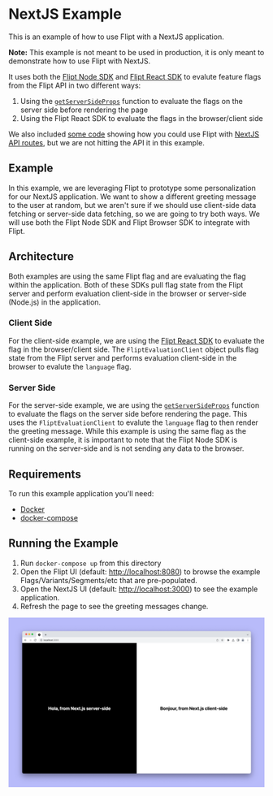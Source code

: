 # NextJS Example

This is an example of how to use Flipt with a NextJS application.

**Note:** This example is not meant to be used in production, it is only meant to demonstrate how to use Flipt with NextJS.

It uses both the [Flipt Node SDK](https://github.com/flipt-io/flipt-client-sdks/tree/main/flipt-client-node) and [Flipt React SDK](https://github.com/flipt-io/flipt-client-sdks/tree/main/flipt-client-react) to evalute feature flags from the Flipt API in two different ways:

1. Using the [`getServerSideProps`](https://nextjs.org/docs/basic-features/data-fetching/get-server-side-props) function to evaluate the flags on the server side before rendering the page
1. Using the Flipt React SDK to evaluate the flags in the browser/client side

We also included [some code](./pages/api/hello.ts) showing how you could use Flipt with [NextJS API routes](https://nextjs.org/docs/api-routes/introduction), but we are not hitting the API it in this example.

## Example

In this example, we are leveraging Flipt to prototype some personalization for our NextJS application. We want to show a different greeting message to the user at random, but we aren't sure if we should use client-side data fetching or server-side data fetching, so we are going to try both ways. We will use both the Flipt Node SDK and Flipt Browser SDK to integrate with Flipt.

## Architecture

Both examples are using the same Flipt flag and are evaluating the flag within the application. Both of these SDKs pull flag state from the Flipt server and perform evaluation client-side in the browser or server-side (Node.js) in the application.

### Client Side

For the client-side example, we are using the [Flipt React SDK](https://github.com/flipt-io/flipt-client-sdks/tree/main/flipt-client-react) to evaluate the flag in the browser/client side. The `FliptEvaluationClient` object pulls flag state from the Flipt server and performs evaluation client-side in the browser to evalute the `language` flag.

### Server Side

For the server-side example, we are using the [`getServerSideProps`](https://nextjs.org/docs/basic-features/data-fetching/get-server-side-props) function to evaluate the flags on the server side before rendering the page. This uses the `FliptEvaluationClient` to evalute the `language` flag to then render the greeting message. While this example is using the same flag as the client-side example, it is important to note that the Flipt Node SDK is running on the server-side and is not sending any data to the browser.

## Requirements

To run this example application you'll need:

- [Docker](https://docs.docker.com/install/)
- [docker-compose](https://docs.docker.com/compose/install/)

## Running the Example

1. Run `docker-compose up` from this directory
1. Open the Flipt UI (default: [http://localhost:8080](http://localhost:8080)) to browse the example Flags/Variants/Segments/etc that are pre-populated.
1. Open the NextJS UI (default: [http://localhost:3000](http://localhost:3000)) to see the example application.
1. Refresh the page to see the greeting messages change.

<p align="center">
    <img src="../images/nextjs.png" alt="NextJS Example" width=800 />
</p>
